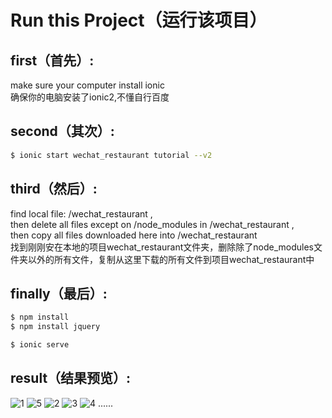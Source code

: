 Run this Project（运行该项目）
=====================
## first（首先）:
 make sure your computer install ionic
<br /> 确保你的电脑安装了ionic2,不懂自行百度
## second（其次）:
```bash
$ ionic start wechat_restaurant tutorial --v2
```
## third（然后）:
 find local file: /wechat_restaurant , 
<br /> then delete all files except on /node_modules in /wechat_restaurant , 
<br /> then copy all files downloaded here into /wechat_restaurant
<br /> 找到刚刚安在本地的项目wechat_restaurant文件夹，删除除了node_modules文件夹以外的所有文件，复制从这里下载的所有文件到项目wechat_restaurant中
## finally（最后）:
```bash
$ npm install
$ npm install jquery
```
```bash
$ ionic serve
```
## result（结果预览）:
![1](http://oma2qb194.bkt.clouddn.com/1.png)
![5](http://oma2qb194.bkt.clouddn.com/5.png)
![2](http://oma2qb194.bkt.clouddn.com/2.png)
![3](http://oma2qb194.bkt.clouddn.com/3.png)
![4](http://oma2qb194.bkt.clouddn.com/4.png)
......


